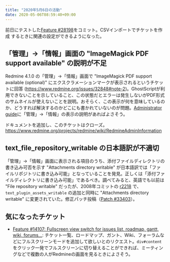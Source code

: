 ```yaml
---
title: "2020年5月6日の活動"
date: 2020-05-06T08:59:40+09:00
---
```


前日にテストした[Feature #28198](/issues/28198)をコミット。CSVインポートでチケットを作成
するときに関連の設定ができるようになった。

## 「管理」→「情報」画面の "ImageMagick PDF support available" の説明が不足

Redmine 4.1.0 の「管理」→「情報」画面で "ImageMagick PDF support available (optional)" にエクスクラメーションマークが表示されるというチケットに回答 (https://www.redmine.org/issues/32848#note-2)。GhostScriptが利用できないことを示していること、この状態だとエラーは発生しないがPDF形式のサムネイルが使えないことを説明。おそらく、この表示が何を意味しているのか、どうすれば解決するのかどこにも書かれていないのが問題。[Administrator guide](https://www.redmine.org/projects/redmine/wiki/Guide#Administrator-guide)に「管理」→「情報」の表示の説明があればよさそう。

ドキュメントを追加し、このチケットはクローズ。
https://www.redmine.org/projects/redmine/wiki/RedmineAdminInformation

## text_file_repository_writable の日本語訳が不適切

「管理」→「情報」画面に表示される項目のうち、添付ファイルディレクトリの書き込み可否を示す "Attachments directory writable" が日本語訳では「ファイルリポジトリに書き込み可能」となっていることを発見。正しくは「添付ファイルディレクトリに書き込み可能」であるべき。調べてみると、英語でも以前は "File repository writable" だったが、2008年コミットの [r2218](https://www.redmine.org/projects/redmine/repository/revisions/2218) で、 `text_plugin_assets_writable` の追加と同時に "Attachments directory writable" に変更されていた。修正パッチ投稿（[Patch #33403](/issues/33403)）。

## 気になったチケット

* [Feature #14107: Fullscreen view switch for issues list, roadmap, gantt, wiki, forums...](https://www.redmine.org/issues/14107): チケット一覧、ロードマップ、ガント、Wiki、フォーラムなどにフルスクリーンモードを追加して欲しいとのリクエスト。`div#content` をクリック一発でフルスクリーンに切り替えることができれば、ミーティングなどで複数の人がRedmineの画面を見るときによさそう。